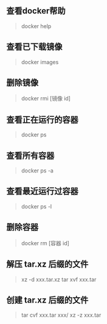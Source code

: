 ## 查看docker帮助
> docker help

## 查看已下载镜像
> docker images

## 删除镜像
> docker rmi [镜像 id]

## 查看正在运行的容器
> docker ps

## 查看所有容器
> docker ps -a

## 查看最近运行过容器
> docker ps -l

## 删除容器
> docker rm [容器 id]

## 解压 tar.xz 后缀的文件
> xz -d xxx.tar.xz
> tar xvf xxx.tar

## 创建 tar.xz 后缀的文件
> tar cvf xxx.tar xxx/
> xz -z xxx.tar
